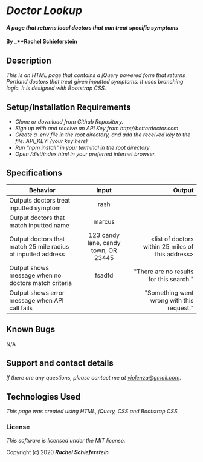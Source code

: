 # _Doctor Lookup_

#### _A page that returns local doctors that can treat specific symptoms_

#### By _**Rachel Schieferstein

## Description

_This is an HTML page that contains a jQuery powered form that returns Portland doctors that treat given inputted symptoms. It uses branching logic. It is designed with Bootstrap CSS._

## Setup/Installation Requirements


* _Clone or download from Github Repository._
*  _Sign up with and receive an API Key from http://betterdoctor.com_
* _Create a .env file in the root directory, and add the received key to the file: API_KEY: (your key here)_
* _Run "npm install" in your terminal in the root directory_
* _Open /dist/index.html in your preferred internet browser._

## Specifications
| Behavior      | Input         | Output|
| ------------- |:-------------:| -----:|
| Outputs doctors treat inputted symptom   | rash             | <list of doctors associated w or treat rashes> |
| Output doctors that match inputted name   | marcus             | <list of doctors with marcus in their name> |
| Output doctors that match 25 mile radius of inputted address   | 123 candy lane, candy town, OR 23445           | <list of doctors within 25 miles of this address> |
| Output shows message when no doctors match criteria   | fsadfd             | "There are no results for this search."|
| Output shows error message when API call fails   | <API Fail>             | "Something went wrong with this request." |


## Known Bugs

N/A

## Support and contact details

_If there are any questions, please contact me at violenza@gmail.com._

## Technologies Used

_This page was created using HTML, jQuery, CSS and Bootstrap CSS._

### License

*This software is licensed under the MIT license.*

Copyright (c) 2020 **_Rachel Schieferstein_**